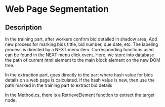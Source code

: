 # Web Page Segmentation


## Description

In the training part, after workers confirm bid detailed in shadow area,  Add new process for marking bids tittle, bid number, due date, etc. The labeling process is directed by a NEXT menu item. Corresponding functions used can be found in the NEXT menu click event. Here, we store into database the path of current html element to the main block element on the new DOM tree. 

In the extraction part, goes directly to the part where hash value for bids details on a web page is calculated. If the hash value is new, then use the path marked in the training part to extract bid details

In the Method.cs, there is a RetrieveElement function to extract the target node.